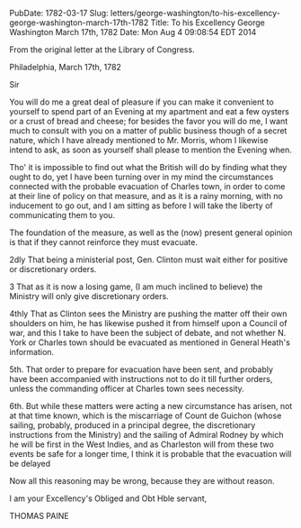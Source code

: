PubDate: 1782-03-17
Slug: letters/george-washington/to-his-excellency-george-washington-march-17th-1782
Title: To his Excellency George Washington  March 17th, 1782
Date: Mon Aug  4 09:08:54 EDT 2014

   From the original letter at the Library of Congress.

   Philadelphia, March 17th, 1782

   Sir

   You will do me a great deal of pleasure if you can make it convenient to
   yourself to spend part of an Evening at my apartment and eat a few oysters
   or a crust of bread and cheese; for besides the favor you will do me, I
   want much to consult with you on a matter of public business though of a
   secret nature, which I have already mentioned to Mr. Morris, whom I
   likewise intend to ask, as soon as yourself shall please to mention the
   Evening when.

   Tho' it is impossible to find out what the British will do by finding
   what they ought to do, yet I have been turning over in my mind the
   circumstances connected with the probable evacuation of Charles town, in
   order to come at their line of policy on that measure, and as it is a
   rainy morning, with no inducement to go out, and I am sitting as before I
   will take the liberty of communicating them to you.

   The foundation of the measure, as well as the (now) present general opinion is
   that if they cannot reinforce they must evacuate.

   2dly That being a ministerial post, Gen. Clinton must wait either for
   positive or discretionary orders.

   3 That as it is now a losing game, (I am much inclined to believe)
   the Ministry will only give discretionary orders.

   4thly That as Clinton sees the Ministry are pushing the matter off their
   own shoulders on him, he has likewise pushed it from himself upon a
   Council of war, and this I take to have been the subject of debate, and
   not whether N. York or Charles town should be evacuated as mentioned in
   General Heath's information.

   5th. That order to prepare for evacuation have been sent, and probably
   have been accompanied with instructions not to do it till further orders,
   unless the commanding officer at Charles town sees necessity.

   6th. But while these matters were acting a new circumstance has arisen,
   not at that time known, which is the miscarriage of Count de Guichon
   (whose sailing, probably, produced in a principal degree, the discretionary
   instructions from the Ministry) and the sailing of Admiral Rodney by which
   he will be first in the West Indies, and as Charleston will from these two
   events be safe for a longer time, I think it is probable that the
   evacuation will be delayed

   Now all this reasoning may be wrong, because they are without reason.

   I am your Excellency's Obliged and Obt Hble servant,

   THOMAS PAINE


